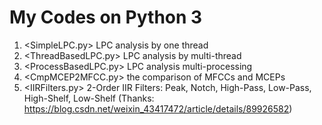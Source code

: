 # My Codes on Python 3

1. <SimpleLPC.py> LPC analysis by one thread 
2. <ThreadBasedLPC.py> LPC analysis by multi-thread
3. <ProcessBasedLPC.py> LPC analysis multi-processing
4. <CmpMCEP2MFCC.py> the comparison of MFCCs and MCEPs
5. <IIRFilters.py> 2-Order IIR Filters: Peak, Notch, High-Pass, Low-Pass, High-Shelf, Low-Shelf (Thanks: https://blog.csdn.net/weixin_43417472/article/details/89926582)
